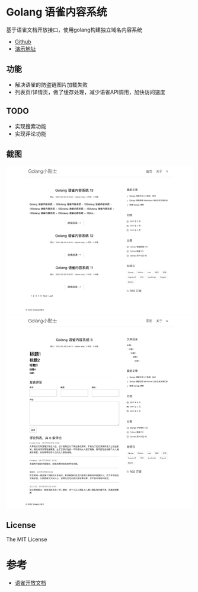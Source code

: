 # Golang 语雀内容系统

基于语雀文档开放接口，使用golang构建独立域名内容系统

- [Github](https://github.com/golangtips/yuque)
- [演示地址](http://golangtips.com)

## 功能

* 解决语雀的防盗链图片加载失败
* 列表页/详情页，做了缓存处理，减少语雀API调用，加快访问速度


## TODO

* 实现搜索功能
* 实现评论功能

## 截图

![screenshot](docs/screenshot.png)
![screenshot1](docs/screenshot_1.png)

## License

The MIT License

# 参考
- [语雀开放文档](https://www.yuque.com/yuque/developer/api)